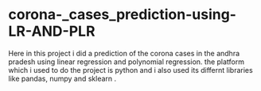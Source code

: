 # corona-_cases_prediction-using-LR-AND-PLR
Here in this project i did a prediction of the corona cases in the andhra pradesh using linear regression and polynomial regression.
the platform which i used to do the project is python and i also used its differnt libraries like pandas, numpy  and sklearn .
